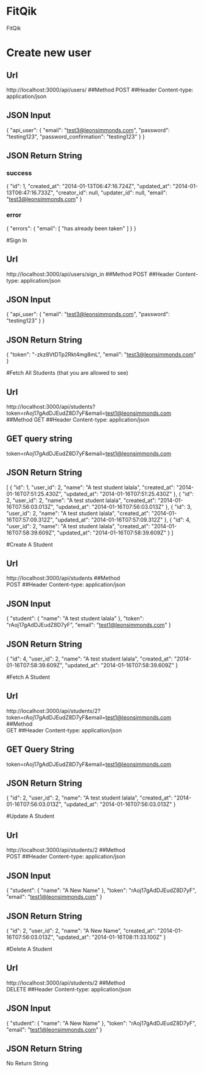 FitQik
======

FitQik

# Create new user
## Url
http://localhost:3000/api/users/
##Method
POST
##Header
Content-type: application/json

## JSON Input

{
    "api_user": {
        "email": "test3@leonsimmonds.com",
        "password": "testing123",
        "password_confirmation": "testing123"
    }
}

## JSON Return String

### success

{
   "id": 1,
   "created_at": "2014-01-13T06:47:16.724Z",
   "updated_at": "2014-01-13T06:47:16.733Z",
   "creator_id": null,
   "updater_id": null,
   "email": "test3@leonsimmonds.com"
}

### error

{
    "errors": {
        "email": [
            "has already been taken"
        ]
    }
}

#Sign In

## Url
http://localhost:3000/api/users/sign_in
##Method
POST
##Header
Content-type: application/json

## JSON Input
{
    "api_user": {
        "email": "test3@leonsimmonds.com",
        "password": "testing123"
    }
}

## JSON Return String
{
  "token": "-zkz8VtDTp2Rkt4mg8mL",
  "email": "test3@leonsimmonds.com"
}

#Fetch All Students (that you are allowed to see)

## Url
http://localhost:3000/api/students?token=rAoj17gAdDJEudZ8D7yF&email=test1@leonsimmonds.com
##Method
GET
##Header
Content-type: application/json

## GET query string
token=rAoj17gAdDJEudZ8D7yF&email=test1@leonsimmonds.com

## JSON Return String
[
  {
    "id": 1,
    "user_id": 2,
    "name": "A test student lalala",
    "created_at": "2014-01-16T07:51:25.430Z",
    "updated_at": "2014-01-16T07:51:25.430Z"
  },
  {
    "id": 2,
    "user_id": 2,
    "name": "A test student lalala",
    "created_at": "2014-01-16T07:56:03.013Z",
    "updated_at": "2014-01-16T07:56:03.013Z"
  },
  {
    "id": 3,
    "user_id": 2,
    "name": "A test student lalala",
    "created_at": "2014-01-16T07:57:09.312Z",
    "updated_at": "2014-01-16T07:57:09.312Z"
  },
  {
    "id": 4,
    "user_id": 2,
    "name": "A test student lalala",
    "created_at": "2014-01-16T07:58:39.609Z",
    "updated_at": "2014-01-16T07:58:39.609Z"
  }
]

#Create A Student
## Url    
http://localhost:3000/api/students
##Method    
POST
##Header
Content-type: application/json

## JSON Input
{
    "student": {
        "name": "A test student lalala"
    },
    "token": "rAoj17gAdDJEudZ8D7yF",
    "email": "test1@leonsimmonds.com"
}

## JSON Return String
{
  "id": 4,
  "user_id": 2,
  "name": "A test student lalala",
  "created_at": "2014-01-16T07:58:39.609Z",
  "updated_at": "2014-01-16T07:58:39.609Z"
}

#Fetch A Student
## Url    
http://localhost:3000/api/students/2?token=rAoj17gAdDJEudZ8D7yF&email=test1@leonsimmonds.com
##Method    
GET
##Header
Content-type: application/json

## GET Query String
token=rAoj17gAdDJEudZ8D7yF&email=test1@leonsimmonds.com

## JSON Return String
{
  "id": 2,
  "user_id": 2,
  "name": "A test student lalala",
  "created_at": "2014-01-16T07:56:03.013Z",
  "updated_at": "2014-01-16T07:56:03.013Z"
}

#Update A Student
## Url    
http://localhost:3000/api/students/2
##Method    
POST
##Header
Content-type: application/json

## JSON Input
{
     "student": {
        "name": "A New Name"
    },
   "token": "rAoj17gAdDJEudZ8D7yF",
    "email": "test1@leonsimmonds.com"
}

## JSON Return String
{
  "id": 2,
  "user_id": 2,
  "name": "A New Name",
  "created_at": "2014-01-16T07:56:03.013Z",
  "updated_at": "2014-01-16T08:11:33.100Z"
}

#Delete A Student
## Url    
http://localhost:3000/api/students/2
##Method    
DELETE
##Header
Content-type: application/json

## JSON Input
{
     "student": {
        "name": "A New Name"
    },
   "token": "rAoj17gAdDJEudZ8D7yF",
    "email": "test1@leonsimmonds.com"
}

## JSON Return String
No Return String

